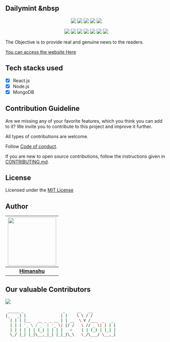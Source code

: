 ## Dailymint &nbsp

<div align="center">

<a href="https://github.com/DevMan-open-source/dailymint"><img src="https://badges.frapsoft.com/os/v1/open-source.svg?v=103"></a>
<a href="https://github.com/DevMan-open-source/dailymint"><img src="https://img.shields.io/badge/Built%20by-developers%20%3C%2F%3E-0059b3"></a>
<a href="https://github.com/DevMan-open-source/dailymint"><img src="https://img.shields.io/static/v1.svg?label=Contributions&message=Welcome&color=yellow"></a>
<a href="https://github.com/DevMan-open-source"><img src="https://img.shields.io/badge/Maintained%3F-yes-brightgreen.svg?v=103"></a>
<a href="https://github.com/DevMan-open-source/dailymint/blob/master/LICENSE"><img src="https://img.shields.io/badge/license-MIT-blue.svg?v=103"></a>

<a href="https://github.com/DevMan-open-source/dailymint/graphs/contributors"><img src="https://img.shields.io/github/contributors/DevMan-open-source/dailymint?color=brightgreen"></a>
<a href="https://github.com/DevMan-open-source/dailymint/stargazers"><img src="https://img.shields.io/github/stars/DevMan-open-source/dailymint?color=0059b3"></a>
<a href="https://github.com/DevMan-open-source/dailymint/network/members"><img src="https://img.shields.io/github/forks/DevMan-open-source/dailymint?color=yellow"></a>
<a href="https://github.com/DevMan-open-source/dailymint/issues"><img src="https://img.shields.io/github/issues/DevMan-open-source/dailymint?color=0059b3"></a>
<a href="https://github.com/DevMan-open-source/dailymint/issues?q=is%3Aissue+is%3Aclosed"><img src="https://img.shields.io/github/issues-closed-raw/DevMan-open-source/dailymint?color=yellow"></a>
<a href="https://github.com/DevMan-open-source/dailymint/pulls"><img src="https://img.shields.io/github/issues-pr/DevMan-open-source/dailymint?color=brightgreen"></a>
<a href="https://github.com/DevMan-open-source/dailymint/pulls?q=is%3Apr+is%3Aclosed"><img src="https://img.shields.io/github/issues-pr-closed-raw/DevMan-open-source/dailymint?color=0059b3"></a>

</div>

The Objective is to provide real and genuine news to the readers.

[You can access the website Here](https://himanshujaidka.github.io/dailymint/)

## Tech stacks used

- [x] React.js
- [x] Node.js
- [x] MongoDB

## Contribution Guideline

Are we missing any of your favorite features, which you think you can add to it?  We invite you to contribute to this project and improve it further.

All types of contributions are welcome.

Follow [Code of conduct](https://github.com/DevMan-open-source/dailymint/blob/master/CODE_OF_CONDUCT.md).

If you are new to open source contributions, follow the instructions given in [CONTRIBUTING.md](https://github.com/DevMan-open-source/dailymint/blob/master/CONTRIBUTING.md).





## License

Licensed under the [MIT License](LICENSE)

## Author

| <a href="https://himanshujaidka-github-io.vercel.app/"><img src="https://avatars.githubusercontent.com/himanshujaidka" width="150px" height="150px" /></a> |
| :--------------------------------------------------------------------------------------------------------------------------------------------------------: |
|                                                **[Himanshu](https://himanshujaidka-github-io.vercel.app/)**                                                |


## Our valuable Contributors

<a href="https://github.com/DevMan-open-source/dailymint/graphs/contributors">
  <img src="https://contrib.rocks/image?repo=DevMan-open-source/dailymint" />
</a>

<p align="center">

```bash
 _____ _                 _     __   __
|_   _| |               | |    \ \ / /
  | | | |__   __ _ _ __ | | __  \ V /___  _   _
  | | | '_ \ / _` | '_ \| |/ /   \ // _ \| | | |
  | | | | | | (_| | | | |   <    | | (_) | |_| |
  \_/ |_| |_|\__,_|_| |_|_|\_\   \_/\___/ \__,_|
```

</p>
